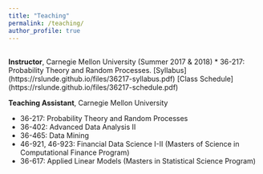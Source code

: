 ```yaml
---
title: "Teaching"
permalink: /teaching/
author_profile: true
---
```

<br>
<b>Instructor</b>, Carnegie Mellon University (Summer 2017 & 2018)
* 36-217: Probability Theory and Random Processes. [Syllabus](https://rslunde.github.io/files/36217-syllabus.pdf) [Class Schedule](https://rslunde.github.io/files/36217-schedule.pdf)

<b>Teaching Assistant</b>, Carnegie Mellon University
* 36-217: Probability Theory and Random Processes
* 36-402: Advanced Data Analysis II
* 36-465: Data Mining
* 46-921, 46-923: Financial Data Science I-II (Masters of Science in Computational Finance Program)
* 36-617: Applied Linear Models (Masters in Statistical Science Program)

